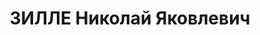 ---
title: ЗИЛЛЕ Николай Яковлевич
description: "майор, пом. ком. 194 СП УралВО. \n  ВКВС - 15.01.1938, ВМН. Расстрелян\
  \ 15.01.1938, Свердловск"
---